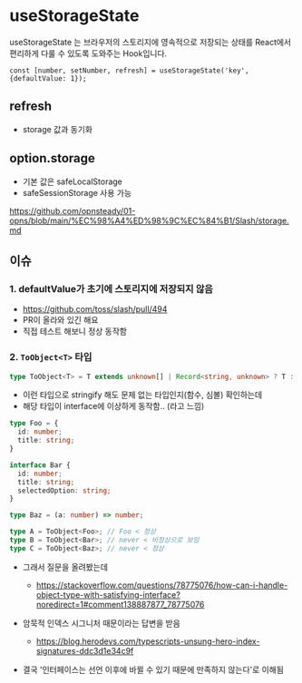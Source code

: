 # useStorageState

useStorageState 는 브라우저의 스토리지에 영속적으로 저장되는 상태를 React에서 편리하게 다룰 수 있도록 도와주는 Hook입니다.

```tsx
const [number, setNumber, refresh] = useStorageState('key', {defaultValue: 1});
```

## refresh

* storage 값과 동기화

## option.storage

* 기본 값은 safeLocalStorage
* safeSessionStorage 사용 가능

https://github.com/opnsteady/01-opns/blob/main/%EC%98%A4%ED%98%9C%EC%84%B1/Slash/storage.md

## 이슈

### 1. defaultValue가 초기에 스토리지에 저장되지 않음

* https://github.com/toss/slash/pull/494
* PR이 올라와 있긴 해요
* 직접 테스트 해보니 정상 동작함

### 2. `ToObject<T>` 타입

```ts
type ToObject<T> = T extends unknown[] | Record<string, unknown> ? T : never;
```
- 이런 타입으로 stringify 해도 문제 없는 타입인지(함수, 심볼) 확인하는데
- 해당 타입이 interface에 이상하게 동작함.. (라고 느낌)

```ts
type Foo = {
  id: number;
  title: string;
}

interface Bar {
  id: number;
  title: string;
  selectedOption: string;
}

type Baz = (a: number) => number;

type A = ToObject<Foo>; // Foo < 정상
type B = ToObject<Bar>; // never < 비정상으로 보임
type C = ToObject<Baz>; // never < 정상
```

- 그래서 질문을 올려봤는데
  - https://stackoverflow.com/questions/78775076/how-can-i-handle-object-type-with-satisfying-interface?noredirect=1#comment138887877_78775076

- 암묵적 인덱스 시그니처 때문이라는 답변을 받음
  - https://blog.herodevs.com/typescripts-unsung-hero-index-signatures-ddc3d1e34c9f

- 결국 '인터페이스는 선언 이후에 바뀔 수 있기 때문에 만족하지 않는다'로 이해됨